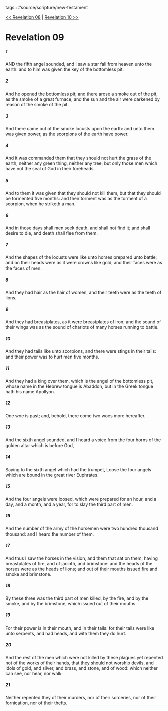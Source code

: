 tags:: #source/scripture/new-testament

[<< Revelation 08](source/scripture/new-testament/27_Revelation/Revelation_08.md) | [Revelation 10 >>](source/scripture/new-testament/27_Revelation/Revelation_10.md)

# Revelation 09

##### 1

AND the fifth angel sounded, and I saw a star fall from heaven unto the earth: and to him was given the key of the bottomless pit.

##### 2

And he opened the bottomless pit; and there arose a smoke out of the pit, as the smoke of a great furnace; and the sun and the air were darkened by reason of the smoke of the pit.

##### 3

And there came out of the smoke locusts upon the earth: and unto them was given power, as the scorpions of the earth have power.

##### 4

And it was commanded them that they should not hurt the grass of the earth, neither any green thing, neither any tree; but only those men which have not the seal of God in their foreheads.

##### 5

And to them it was given that they should not kill them, but that they should be tormented five months: and their torment was as the torment of a scorpion, when he striketh a man.

##### 6

And in those days shall men seek death, and shall not find it; and shall desire to die, and death shall flee from them.

##### 7

And the shapes of the locusts were like unto horses prepared unto battle; and on their heads were as it were crowns like gold, and their faces were as the faces of men.

##### 8

And they had hair as the hair of women, and their teeth were as the teeth of lions.

##### 9

And they had breastplates, as it were breastplates of iron; and the sound of their wings was as the sound of chariots of many horses running to battle.

##### 10

And they had tails like unto scorpions, and there were stings in their tails: and their power was to hurt men five months.

##### 11

And they had a king over them, which is the angel of the bottomless pit, whose name in the Hebrew tongue is Abaddon, but in the Greek tongue hath his name Apollyon.

##### 12

One woe is past; and, behold, there come two woes more hereafter.

##### 13

And the sixth angel sounded, and I heard a voice from the four horns of the golden altar which is before God,

##### 14

Saying to the sixth angel which had the trumpet, Loose the four angels which are bound in the great river Euphrates.

##### 15

And the four angels were loosed, which were prepared for an hour, and a day, and a month, and a year, for to slay the third part of men.

##### 16

And the number of the army of the horsemen were two hundred thousand thousand: and I heard the number of them.

##### 17

And thus I saw the horses in the vision, and them that sat on them, having breastplates of fire, and of jacinth, and brimstone: and the heads of the horses were as the heads of lions; and out of their mouths issued fire and smoke and brimstone.

##### 18

By these three was the third part of men killed, by the fire, and by the smoke, and by the brimstone, which issued out of their mouths.

##### 19

For their power is in their mouth, and in their tails: for their tails were like unto serpents, and had heads, and with them they do hurt.

##### 20

And the rest of the men which were not killed by these plagues yet repented not of the works of their hands, that they should not worship devils, and idols of gold, and silver, and brass, and stone, and of wood: which neither can see, nor hear, nor walk:

##### 21

Neither repented they of their murders, nor of their sorceries, nor of their fornication, nor of their thefts.
